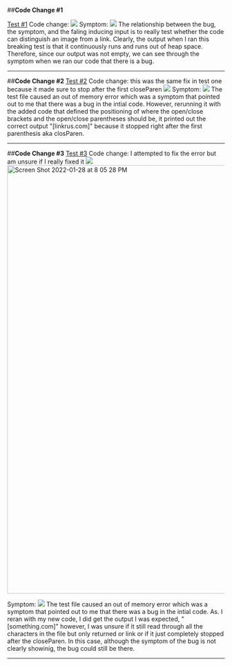 ##**Code Change #1**

[Test #1](https://github.com/xtrasee/markdown-parse-main/blob/main/test1.md)
Code change:
![](https://user-images.githubusercontent.com/92359561/151645903-0863518f-df26-4741-ab79-9d2b4bec845e.png)
Symptom: 
![](https://user-images.githubusercontent.com/92359561/151644985-16e4641f-eb49-4df3-9220-5bfdce341261.png)
The relationship between the bug, the symptom, and the faling inducing input is to really test whether the code can distinguish an image from a link. Clearly, the output when I ran this breaking test is that it continuously runs and runs out of heap space. Therefore, since our output was not empty, we can see through the symptom when we ran our code that there is a bug.

---
##**Code Change #2**
[Test #2](https://github.com/xtrasee/markdown-parse-main/blob/main/test2.md)
Code change: this was the same fix in test one because it made sure to stop after the first closeParen
![](https://user-images.githubusercontent.com/92359561/151645903-0863518f-df26-4741-ab79-9d2b4bec845e.png)
Symptom: 
![](https://user-images.githubusercontent.com/92359561/151645042-31bccf9e-7104-40bf-b622-00d149aeb08e.png)
The test file caused an out of memory error which was a symptom that pointed out to me that there was a bug in the intial code. However, rerunning it with the added code that defined the positioning of where the open/close brackets and the open/close parentheses should be, it printed out the correct output "[linkrus.com]" because it stopped right after the first parenthesis aka closParen.

---

##**Code Change #3**
[Test #3](https://github.com/xtrasee/markdown-parse-main/blob/main/test3.md)
Code change: I attempted to fix the error but am unsure if I really fixed it
![](https://user-images.githubusercontent.com/92359561/151645903-0863518f-df26-4741-ab79-9d2b4bec845e.png)<img width="989" alt="Screen Shot 2022-01-28 at 8 05 28 PM" src="https://user-images.githubusercontent.com/92359561/151646640-2f6fac11-b2ef-4fca-981e-a22999b55567.png">

Symptom: 
![](https://user-images.githubusercontent.com/92359561/151645069-fcd89450-f3cd-4ff6-af12-986c52b88718)
The test file caused an out of memory error which was a symptom that pointed out to me that there was a bug in the intial code. As. I reran with my new code, I did get the output I was expected, "[something.com]" however, I was unsure if it still read through all the characters in the file but only returned or link or if it just completely stopped after the closeParen. In this case, although the symptom of the bug is not clearly showinig, the bug could still be there.

---
